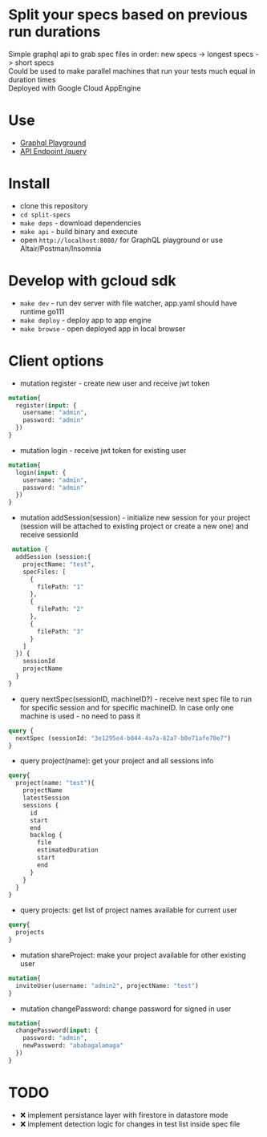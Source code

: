 # Split your specs based on previous run durations
Simple graphql api to grab spec files in order: new specs -> longest specs -> short specs  
Could be used to make parallel machines that run your tests much equal in duration times  
Deployed with Google Cloud AppEngine

# Use
 - [Graphql Playground](https://split-specs.appspot.com/)
 - [API Endpoint /query](https://split-specs.appspot.com/query)


# Install
 - clone this repository  
 - `cd split-specs`  
 - `make deps` - download dependencies
 - `make api` - build binary and execute  
 - open `http://localhost:8080/` for GraphQL playground or use Altair/Postman/Insomnia  

# Develop with gcloud sdk
 - `make dev` - run dev server with file watcher, app.yaml should have runtime go111
 - `make deploy` - deploy app to app engine
 - `make browse` - open deployed app in local browser

# Client options
  - mutation register - create new user and receive jwt token
```graphql
mutation{
  register(input: {
    username: "admin",
    password: "admin"
  })
}
 ```

   - mutation login - receive jwt token for existing user
```graphql
mutation{
  login(input: {
    username: "admin",
    password: "admin"
  })
}
 ```

 - mutation addSession(session) - initialize new session for your project (session will be attached to existing project or create a new one) and receive sessionId
```graphql
 mutation {
  addSession (session:{
    projectName: "test",
    specFiles: [
      {
        filePath: "1"
      },
      {
        filePath: "2"
      },
      {
        filePath: "3"
      }
    ]
  }) {
    sessionId
    projectName
  }
}
 ```

 - query nextSpec(sessionID, machineID?) - receive next spec file to run for specific session and for specific machineID. In case only one machine is used - no need to pass it
```graphql
query {
  nextSpec (sessionId: "3e1295e4-b044-4a7a-82a7-b0e71afe70e7")
}
 ```

  - query project(name): get your project and all sessions info
```graphql
query{
  project(name: "test"){
    projectName
    latestSession
    sessions {
      id
      start
      end
      backlog {
        file
        estimatedDuration
        start
        end
      }
    }
  }
}
```

  - query projects: get list of project names available for current user
```graphql
query{
  projects
}
```

  - mutation shareProject: make your project available for other existing user
```graphql
mutation{
  inviteUser(username: "admin2", projectName: "test")
}
```

  - mutation changePassword: change password for signed in user
```graphql
mutation{
  changePassword(input: {
    password: "admin",
    newPassword: "ababagalamaga"
  })
} 

```

 # TODO
  - :x: implement persistance layer with firestore in datastore mode
  - :x: implement detection logic for changes in test list inside spec file